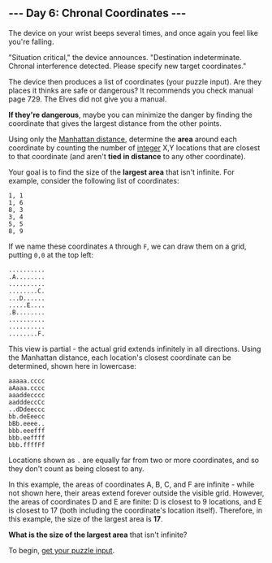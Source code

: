 ## --- Day 6: Chronal Coordinates ---

The device on your wrist beeps several times, and once again you feel like
you're falling.

"Situation critical," the device announces. "Destination indeterminate. Chronal
interference detected. Please specify new target coordinates."

The device then produces a list of coordinates (your puzzle input). Are they
places it thinks are safe or dangerous? It recommends you check manual page
729. The Elves did not give you a manual.

**If they're dangerous**, maybe you can minimize the danger by finding the
coordinate that gives the largest distance from the other points.

Using only the [Manhattan distance][], determine the **area** around each
coordinate by counting the number of [integer][] X,Y locations that are closest
to that coordinate (and aren't **tied in distance** to any other coordinate).

Your goal is to find the size of the **largest area** that isn't infinite. For
example, consider the following list of coordinates:

    1, 1
    1, 6
    8, 3
    3, 4
    5, 5
    8, 9

If we name these coordinates `A` through `F`, we can draw them on a grid,
putting `0,0` at the top left:

    ..........
    .A........
    ..........
    ........C.
    ...D......
    .....E....
    .B........
    ..........
    ..........
    ........F.

This view is partial - the actual grid extends infinitely in all directions.
Using the Manhattan distance, each location's closest coordinate can be
determined, shown here in lowercase:

    aaaaa.cccc
    aAaaa.cccc
    aaaddecccc
    aadddeccCc
    ..dDdeeccc
    bb.deEeecc
    bBb.eeee..
    bbb.eeefff
    bbb.eeffff
    bbb.ffffFf

Locations shown as `.` are equally far from two or more coordinates, and so
they don't count as being closest to any.

In this example, the areas of coordinates A, B, C, and F are infinite - while
not shown here, their areas extend forever outside the visible grid. However,
the areas of coordinates D and E are finite: D is closest to 9 locations, and E
is closest to 17 (both including the coordinate's location itself). Therefore,
in this example, the size of the largest area is **17**.

**What is the size of the largest area** that isn't infinite?

To begin, [get your puzzle input](input.txt).

[Manhattan distance]: https://en.wikipedia.org/wiki/Taxicab_geometry
[integer]: https://en.wikipedia.org/wiki/Integer
